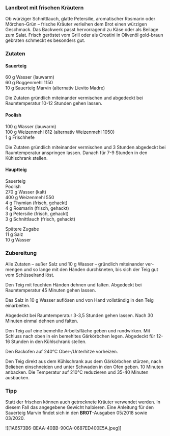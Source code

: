### Landbrot mit frischen Kräutern
 
 Ob würziger Schnittlauch, glatte Petersilie, aromatischer Rosmarin oder Mörchen-Grün – frische Kräuter verleihen dem Brot einen würzigen Geschmack. Das Backwerk passt hervorragend zu Käse oder als Beilage zum Salat. Frisch geröstet vom Grill oder als Crostini in Olivenöl gold-braun gebraten schmeckt es besonders gut.

### Zutaten

#### Sauerteig

60 g Wasser (lauwarm)  
60 g Roggenmehl 1150  
10 g Sauerteig Marvin (alternativ Lievito Madre)  

Die Zutaten gründlich miteinander vermischen und abgedeckt bei Raumtemperatur 10-12 Stunden gehen lassen.

#### Poolish

100 g Wasser (lauwarm)  
100 g Weizenmehl 812 (alternativ Weizenmehl 1050)  
1 g Frischhefe

Die Zutaten gründlich miteinander vermischen und 3 Stunden abgedeckt bei Raumtemperatur anspringen lassen. Danach für 7-9 Stunden in den Kühlschrank stellen.

#### Hauptteig

Sauerteig  
Poolish  
270 g Wasser (kalt)  
400 g Weizenmehl 550  
4 g Thymian (frisch, gehackt)  
4 g Rosmarin (frisch, gehackt)  
3 g Petersilie (frisch, gehackt)  
3 g Schnittlauch (frisch, gehackt)

Spätere Zugabe  
11 g Salz  
10 g Wasser

### Zubereitung

Alle Zutaten – außer Salz und 10 g Wasser – gründlich miteinander ver- mengen und so lange mit den Händen durchkneten, bis sich der Teig gut vom Schüsselrand löst.

Den Teig mit feuchten Händen dehnen und falten. Abgedeckt bei Raumtemperatur 45 Minuten gehen lassen.

Das Salz in 10 g Wasser auflösen und von Hand vollständig in den Teig einarbeiten.

Abgedeckt bei Raumtemperatur 3-3,5 Stunden gehen lassen. Nach 30 Minuten einmal dehnen und falten.

Den Teig auf eine bemehlte Arbeitsfläche geben und rundwirken. Mit Schluss nach oben in ein bemehltes Gärkörbchen legen. Abgedeckt für 12-16 Stunden in den Kühlschrank stellen.

Den Backofen auf 240°C Ober-/Unterhitze vorheizen.

Den Teig direkt aus dem Kühlschrank aus dem Gärkörbchen stürzen, nach Belieben einschneiden und unter Schwaden in den Ofen geben. 10 Minuten anbacken. Die Temperatur auf 210°C reduzieren und 35-40 Minuten ausbacken.

### Tipp

Statt der frischen können auch getrocknete Kräuter verwendet werden. In diesem Fall das angegebene Gewicht halbieren. Eine Anleitung für den Sauerteig Marvin findet sich in den **BROT**-Ausgaben 05/2018 sowie 03/2020.

![[1A6573B6-BEAA-40BB-90CA-0687ED400E5A.jpeg]]